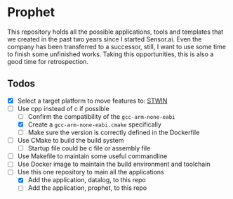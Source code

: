 # Prophet

This repository holds all the possible applications, tools and templates that we created in the past two years since I started Sensor.ai.
Even the company has been transferred to a successor, still, I want to use some time to finish some unfinished works. Taking this opportunities, this is also a good time for retrospection.

## Todos

- [x] Select a target platform to move features to: [STWIN](https://www.st.com/en/evaluation-tools/steval-stwinkt1.html#tools-software)
- [ ] Use cpp instead of c if possible
    - [ ] Confirm the compatibility of the `gcc-arm-none-eabi`
    - [x] Create a `gcc-arm-none-eabi.cmake` specifically
    - [ ] Make sure the version is correctly defined in the Dockerfile
- [ ] Use CMake to build the build system
    - [ ] Startup file could be c file or assembly file
- [ ] Use Makefile to maintain some useful commandline
- [ ] Use Docker image to maintain the build environment and toolchain
- [ ] Use this one repository to main all the applications
    - [x] Add the application, datalog, to this repo
    - [ ] Add the application, prophet, to this repo
